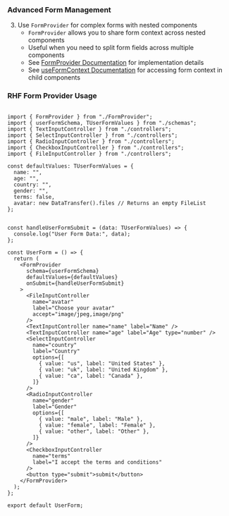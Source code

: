 ### Advanced Form Management
3. Use `FormProvider` for complex forms with nested components
   - `FormProvider` allows you to share form context across nested components
   - Useful when you need to split form fields across multiple components
   - See [FormProvider Documentation](https://react-hook-form.com/docs/formprovider) for implementation details
   - See [useFormContext Documentation](https://react-hook-form.com/docs/useformcontext) for accessing form context in child components


### RHF Form Provider Usage

```tsx

import { FormProvider } from "./FormProvider";
import { userFormSchema, TUserFormValues } from "./schemas";
import { TextInputController } from "./controllers";
import { SelectInputController } from "./controllers";
import { RadioInputController } from "./controllers";
import { CheckboxInputController } from "./controllers";
import { FileInputController } from "./controllers";

const defaultValues: TUserFormValues = {
  name: "",
  age: "",
  country: "",
  gender: "",
  terms: false,
  avatar: new DataTransfer().files // Returns an empty FileList
};


const handleUserFormSubmit = (data: TUserFormValues) => {
  console.log("User Form Data:", data);
};

const UserForm = () => {
  return (
    <FormProvider
      schema={userFormSchema}
      defaultValues={defaultValues}
      onSubmit={handleUserFormSubmit}
    >
      <FileInputController
        name="avatar"
        label="Choose your avatar"
        accept="image/jpeg,image/png"
      />
      <TextInputController name="name" label="Name" />
      <TextInputController name="age" label="Age" type="number" />
      <SelectInputController
        name="country"
        label="Country"
        options={[
          { value: "us", label: "United States" },
          { value: "uk", label: "United Kingdom" },
          { value: "ca", label: "Canada" },
        ]}
      />
      <RadioInputController
        name="gender"
        label="Gender"
        options={[
          { value: "male", label: "Male" },
          { value: "female", label: "Female" },
          { value: "other", label: "Other" },
        ]}
      />
      <CheckboxInputController
        name="terms"
        label="I accept the terms and conditions"
      />
      <button type="submit">submit</button>
    </FormProvider>
  );
};

export default UserForm;

```